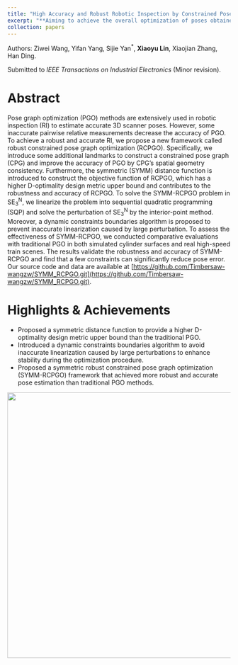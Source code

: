 ```yaml
---
title: "High Accuracy and Robust Robotic Inspection by Constrained Pose Graph Optimization"
excerpt: "**Aiming to achieve the overall optimization of poses obtained from multi-view scanning.**<br/><img src='/images/papers/system.png' width='600'>"
collection: papers
---
```

Authors:  Ziwei Wang, Yifan Yang, Sijie Yan<sup>\*</sup>, **Xiaoyu Lin**, Xiaojian Zhang, Han Ding. 

Submitted to _IEEE Transactions on Industrial Electronics_ (Minor revision).

Abstract
======
Pose graph optimization (PGO) methods are extensively used in robotic inspection (RI) to estimate accurate 3D scanner poses. However, some inaccurate
pairwise relative measurements decrease the accuracy of PGO. To achieve a robust and accurate RI, we propose a new framework called robust constrained pose graph optimization (RCPGO). Specifically, we introduce some additional landmarks to construct a constrained pose graph (CPG) and improve the accuracy of PGO by CPG’s spatial geometry consistency. Furthermore, the symmetric (SYMM) distance function is introduced to construct the objective function of RCPGO, which has a higher D-optimality design metric upper bound and contributes to the robustness and accuracy of RCPGO. To solve the SYMM-RCPGO problem in SE<sub>3</sub><sup>N</sup>, we linearize the problem into sequential quadratic programming (SQP) and solve the perturbation of SE<sub>3</sub><sup>N</sup> by the interior-point method. Moreover, a dynamic constraints boundaries algorithm is proposed to prevent inaccurate linearization caused by large perturbation. To assess the effectiveness of SYMM-RCPGO, we conducted comparative evaluations with traditional PGO in both simulated cylinder surfaces and real high-speed train scenes. The results validate the robustness and accuracy of SYMM-RCPGO and find that a few constraints can significantly reduce pose error. Our source code and data are available at [https://github.com/Timbersaw-wangzw/SYMM_RCPGO.git](https://github.com/Timbersaw-wangzw/SYMM_RCPGO.git).

Highlights & Achievements
======
* Proposed a symmetric distance function to provide a higher D-optimality design metric upper bound than the traditional PGO.
* Introduced a dynamic constraints boundaries algorithm to avoid inaccurate linearization caused by large perturbations to enhance stability during the optimization procedure.
* Proposed a symmetric robust constrained pose graph optimization (SYMM-RCPGO) framework that achieved more robust and accurate pose estimation than traditional PGO methods.

<div align=center>
 <img src="/images/papers/draw.png" width="600" />
</div>


